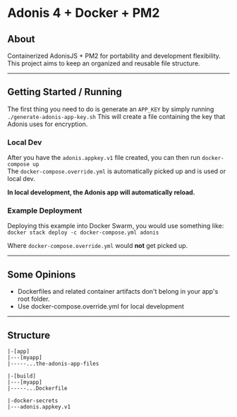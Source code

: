 # Adonis 4 + Docker + PM2

## About
Containerized AdonisJS + PM2 for portability and development flexibility.
This project aims to keep an organized and reusable file structure. 

---

## Getting Started / Running
The first thing you need to do is generate an `APP_KEY` by simply  running `./generate-adonis-app-key.sh`
This will create a file containing the key that Adonis uses for encryption.

### Local Dev
After you have the `adonis.appkey.v1` file created, you can then run `docker-compose up`   
The `docker-compose.override.yml` is automatically picked up and is used or local dev.

**In local development, the Adonis app will automatically reload.**


### Example Deployment
Deploying this example into Docker Swarm, you would use something like:   
```docker stack deploy -c docker-compose.yml adonis```   

Where `docker-compose.override.yml` would **not** get picked up.

---

## Some Opinions 
- Dockerfiles and related container artifacts don't belong in your app's root folder.
- Use docker-compose.override.yml for local development

---

## Structure

```
|-[app]
|---[myapp]
|-----...the-adonis-app-files

|-[build]
|---[myapp]
|-----...Dockerfile

|-docker-secrets
|---adonis.appkey.v1
```

